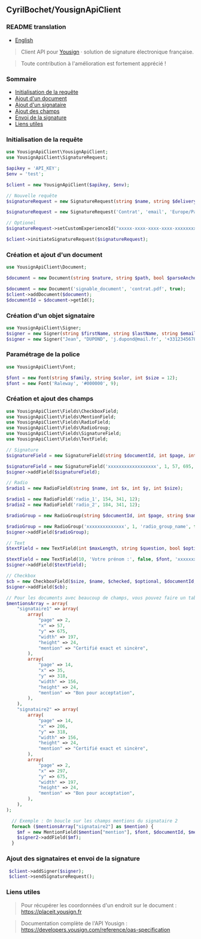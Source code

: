 ## CyrilBochet/YousignApiClient
### README translation
-   [English](README.en.md)

> Client API pour <a target="_blank" href="https://yousign.com/fr-fr"> Yousign</a> · solution de signature électronique
> française.

> Toute contribution à l'amélioration est fortement apprécié !

### Sommaire

- [Initialisation de la requête](#signature-request)
- [Ajout d'un document](#add-doc)
- [Ajout d'un signataire](#add-signer)
- [Ajout des champs](#add-fields)
- [Envoi de la signature](#send-request)
- [Liens utiles](#useful-links)

<div id='signature-request'/></div>

### Initialisation de la requête

 ```PHP
use YousignApiClient\YousignApiClient;
use YousignApiClient\SignatureRequest;

$apikey = 'API_KEY';
$env = 'test';

$client = new YousignApiClient($apikey, $env);

// Nouvelle requête
$signatureRequest = new SignatureRequest(string $name, string $deliveryMode, string $timezone, bool $orderedSigners);

$signatureRequest = new SignatureRequest('Contrat', 'email', 'Europe/Paris', true);

// Optionel
$signatureRequest->setCustomExperienceId("xxxxx-xxxx-xxxx-xxxx-xxxxxxxxxxxxx");

$client->initiateSignatureRequest($signatureRequest);
```

<div id='add-doc'/></div>

### Création et ajout d'un document

```PHP
use YousignApiClient\Document;

$document = new Document(string $nature, string $path, bool $parseAnchors);

$document = new Document('signable_document', 'contrat.pdf', true);
$client->addDocument($document);
$documentId = $document->getId();
```

<div id='add-signer'/></div>

### Création d'un objet signataire

```PHP
use YousignApiClient\Signer;
$signer = new Signer(string $firstName, string $lastName, string $email, ?string $phoneNumber, string $locale, ?string $signatureAuthenticationMode, ?string $signatureLevel);
$signer = new Signer("Jean", "DUPOND", 'j.dupond@mail.fr', '+33123456789', 'fr', 'otp_sms', 'electronic_signature');
```

### Paramétrage de la police

```PHP
use YousignApiClient\Font;

$font = new Font(string $family, string $color, int $size = 12);
$font = new Font('Raleway', '#000000', 9);
```

<div id='add-fields'/></div>

### Création et ajout des champs

```PHP
use YousignApiClient\Fields\CheckboxField;
use YousignApiClient\Fields\MentionField;
use YousignApiClient\Fields\RadioField;
use YousignApiClient\Fields\RadioGroup;
use YousignApiClient\Fields\SignatureField;
use YousignApiClient\Fields\TextField;

// Signature 
$signatureField = new SignatureField(string $documentId, int $page, int $x, int $y, int $height = 37, int $width = 85);

$signatureField = new SignatureField('xxxxxxxxxxxxxxxxxx', 1, 57, 695, 85, 198);
$signer->addField($signatureField);

// Radio 
$radio1 = new RadioField(string $name, int $x, int $y, int $size);

$radio1 = new RadioField('radio_1', 154, 341, 12);
$radio2 = new RadioField('radio_2', 184, 341, 12);

$radioGroup = new RadioGroup(string $documentId, int $page, string $name, bool $optional, array $radios);

$radioGroup = new RadioGroup('xxxxxxxxxxxxxx', 1, 'radio_group_name', false, [$radio1, $radio2]);
$signer->addField($radioGroup);

// Text
$textField = new TextField(int $maxLength, string $question, bool $optional, Font $font, string $documentId, int $page, int $x, int $y, int $height = 24, int $width = 24);

$textField = new TextField(10, 'Votre prénom :', false, $font, 'xxxxxxxxxxxxxx', 1, 468, 428, 24, 54);
$signer->addField($textField);

// Checkbox
$cb = new CheckboxField($size, $name, $checked, $optional, $documentId, $page, $x, $y);
$signer->addField($cb);

// Pour les documents avec beaucoup de champs, vous pouvez faire un tableau et boucler dessus
$mentionsArray = array(
    "signataire1" => array(
        array(
            "page" => 2,
            "x" => 57,
            "y" => 675,
            "width" => 197,
            "height" => 24,
            "mention" => "Certifié exact et sincère",
        ),
        array(
            "page" => 14,
            "x" => 35,
            "y" => 318,
            "width" => 156,
            "height" => 24,
            "mention" => "Bon pour acceptation",
        ),
    ),
    "signataire2" => array(
        array(
            "page" => 14,
            "x" => 206,
            "y" => 318,
            "width" => 156,
            "height" => 24,
            "mention" => "Certifié exact et sincère",
        ),
        array(
            "page" => 2,
            "x" => 297,
            "y" => 675,
            "width" => 197,
            "height" => 24,
            "mention" => "Bon pour acceptation",
        ),
    ),
);

  // Exemple : On boucle sur les champs mentions du signataire 2
  foreach ($mentionsArray["signataire2"] as $mention) {
    $mf = new MentionField($mention["mention"], $font, $documentId, $mention["page"], $mention["x"], $mention["y"], $mention["height"], $mention["width"]);
    $signer2->addField($mf);
  }

```

<div id='send-request'/></div>

### Ajout des signataires et envoi de la signature

```PHP
 $client->addSigner($signer);
 $client->sendSignatureRequest();
```

<div id='useful-links'/></div>

### Liens utiles

> Pour récupérer les coordonnées d'un endroit sur le document : https://placeit.yousign.fr

> Documentation complète de l'API Yousign : https://developers.yousign.com/reference/oas-specification

